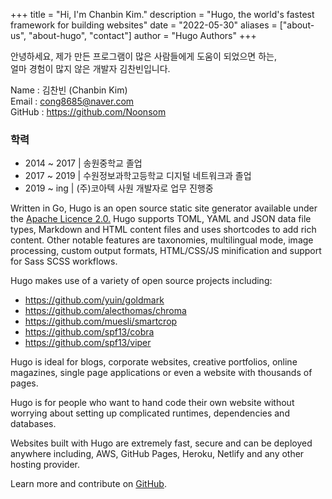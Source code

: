 +++
title = "Hi, I'm Chanbin Kim."
description = "Hugo, the world's fastest framework for building websites"
date = "2022-05-30"
aliases = ["about-us", "about-hugo", "contact"]
author = "Hugo Authors"
+++

안녕하세요, 제가 만든 프로그램이 많은 사람들에게 도움이 되었으면 하는,  
얼마 경험이 많지 않은 개발자 김찬빈입니다.  

Name : 김찬빈 (Chanbin Kim)  
Email : cong8685@naver.com  
GitHub : https://github.com/Noonsom
  

### 학력  
* 2014 ~ 2017   |   송원중학교 졸업  
* 2017 ~ 2019   |   수원정보과학고등학교 디지털 네트워크과 졸업
* 2019 ~ ing   | (주)코아텍 사원 개발자로 업무 진행중

Written in Go, Hugo is an open source static site generator available under the [Apache Licence 2.0.](https://github.com/gohugoio/hugo/blob/master/LICENSE) Hugo supports TOML, YAML and JSON data file types, Markdown and HTML content files and uses shortcodes to add rich content. Other notable features are taxonomies, multilingual mode, image processing, custom output formats, HTML/CSS/JS minification and support for Sass SCSS workflows.

Hugo makes use of a variety of open source projects including:

* https://github.com/yuin/goldmark
* https://github.com/alecthomas/chroma
* https://github.com/muesli/smartcrop
* https://github.com/spf13/cobra
* https://github.com/spf13/viper

Hugo is ideal for blogs, corporate websites, creative portfolios, online magazines, single page applications or even a website with thousands of pages.

Hugo is for people who want to hand code their own website without worrying about setting up complicated runtimes, dependencies and databases.

Websites built with Hugo are extremely fast, secure and can be deployed anywhere including, AWS, GitHub Pages, Heroku, Netlify and any other hosting provider.

Learn more and contribute on [GitHub](https://github.com/gohugoio).
